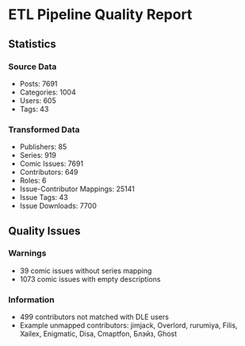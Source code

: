 # ETL Pipeline Quality Report

## Statistics

### Source Data

- Posts: 7691
- Categories: 1004
- Users: 605
- Tags: 43

### Transformed Data

- Publishers: 85
- Series: 919
- Comic Issues: 7691
- Contributors: 649
- Roles: 6
- Issue-Contributor Mappings: 25141
- Issue Tags: 43
- Issue Downloads: 7700

## Quality Issues

### Warnings

- 39 comic issues without series mapping
- 1073 comic issues with empty descriptions

### Information

- 499 contributors not matched with DLE users
- Example unmapped contributors: jimjack, Overlord, rurumiya, Filis, Xailex, Enigmatic, Disa, Cmaptfon, Блэйз, Ghost

